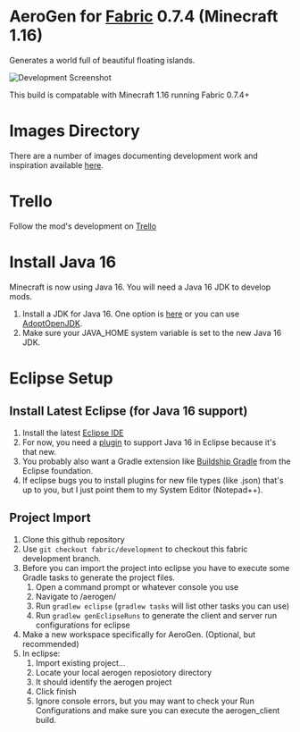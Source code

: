 # AeroGen for [Fabric](https://fabricmc.net/) 0.7.4 (Minecraft 1.16)

Generates a world full of beautiful floating islands.

![Development Screenshot](images/ktaqncffgzg01.png)

This build is compatable with Minecraft 1.16 running Fabric 0.7.4+

# Images Directory

There are a number of images documenting development work and inspiration available [here](https://drive.google.com/drive/folders/1Gf60RvpDF6PWzwxIvtzchbF7EmpCd4j-?usp=sharing).

# Trello

Follow the mod's development on [Trello](https://trello.com/b/sjkYZNq2/aerogen-development)

# Install Java 16

Minecraft is now using Java 16. You will need a Java 16 JDK to develop mods.
1. Install a JDK for Java 16. One option is [here](https://www.oracle.com/java/technologies/javase-jdk16-downloads.html) or you can use [AdoptOpenJDK](https://marketplace.eclipse.org/content/java-16-support-eclipse-2021-03-419#group-details).
2. Make sure your JAVA_HOME system variable is set to the new Java 16 JDK.

# Eclipse Setup

## Install Latest Eclipse (for Java 16 support)
1. Install the latest [Eclipse IDE](https://www.eclipse.org/downloads/)
2. For now, you need a [plugin](https://marketplace.eclipse.org/content/java-16-support-eclipse-2021-03-419#group-details) to support Java 16 in Eclipse because it's that new. 
3. You probably also want a Gradle extension like [Buildship Gradle](https://marketplace.eclipse.org/content/buildship-gradle-integration?mpc=true&mpc_state=) from the Eclipse foundation.
4. If eclipse bugs you to install plugins for new file types (like .json) that's up to you, but I just point them to my System Editor (Notepad++).

## Project Import
1. Clone this github repository
2. Use `git checkout fabric/development` to checkout this fabric development branch.
3. Before you can import the project into eclipse you have to execute some Gradle tasks to generate the project files.
   1. Open a command prompt or whatever console you use
   2. Navigate to <aerogen repository>/aerogen/
   3. Run `gradlew eclipse` (`gradlew tasks` will list other tasks you can use)
   4. Run `gradlew genEclipseRuns` to generate the client and server run configurations for eclipse
4. Make a new workspace specifically for AeroGen. (Optional, but recommended)
5. In eclipse: 
   1. Import existing project...
   2. Locate your local aerogen reposiotory directory
   3. It should identify the aerogen project
   4. Click finish
   5. Ignore console errors, but you may want to check your Run Configurations and make sure you can execute the aerogen_client build.
